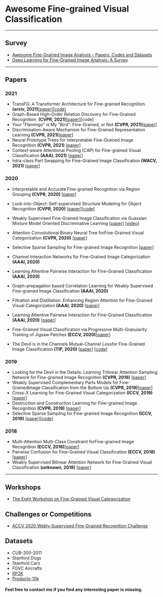 # Awesome Fine-grained Visual Classification

------------

## Survey

- [Awesome Fine-Grained Image Analysis – Papers, Codes and Datasets](http://www.weixiushen.com/project/Awesome_FGIA/Awesome_FGIA.html "Awesome Fine-Grained Image Analysis – Papers, Codes and Datasets")
- [Deep Learning for Fine-Grained Image Analysis: A Survey](https://arxiv.org/abs/1907.03069 "Deep Learning for Fine-Grained Image Analysis: A Survey")


------------


## Papers
### 2021
- TransFG: A Transformer Architecture for Fine-grained Recognition.  **(arxiv, 2021)**[[paper]](https://arxiv.org/abs/2103.07976 "[paper]")[[code]](https://github.com/TACJu/TransFG "[code]")
- Graph-Based High-Order Relation Discovery for Fine-Grained Recognition. **(CVPR, 2021)**[[paper]](https://openaccess.thecvf.com/content/CVPR2021/papers/Zhao_Graph-Based_High-Order_Relation_Discovery_for_Fine-Grained_Recognition_CVPR_2021_paper.pdf "[paper]")[code]
- Your "Flamingo" is My "Bird": Fine-Grained, or Not **(CVPR, 2021)**[[paper](https://openaccess.thecvf.com/content/CVPR2021/papers/Chang_Your_Flamingo_is_My_Bird_Fine-Grained_or_Not_CVPR_2021_paper.pdf "paper")]
- Discrimination-Aware Mechanism for Fine-Grained Representation Learning **(CVPR, 2021)**[[paper](https://openaccess.thecvf.com/content/CVPR2021/papers/Xu_Discrimination-Aware_Mechanism_for_Fine-Grained_Representation_Learning_CVPR_2021_paper.pdf "paper")]
- Neural Prototype Trees for Interpretable Fine-Grained Image Recognition **(CVPR, 2021)** [[paper](https://openaccess.thecvf.com/content/CVPR2021/papers/Nauta_Neural_Prototype_Trees_for_Interpretable_Fine-Grained_Image_Recognition_CVPR_2021_paper.pdf "paper")]
- Context-aware Attentional Pooling (CAP) for Fine-grained Visual Classification **(AAAI, 2021)**  [[paper](https://arxiv.org/pdf/2101.06635 "paper")]
- Intra-class Part Swapping for Fine-Grained Image Classification **(WACV, 2021)** [[paper](https://openaccess.thecvf.com/content/WACV2021/papers/Zhang_Intra-Class_Part_Swapping_for_Fine-Grained_Image_Classification_WACV_2021_paper.pdf "paper")]

### 2020
- Interpretable and Accurate Fine-grained Recognition via Region Grouping  **(CVPR, 2020)** [[paper](http://arxiv.org/abs/2005.10411 "paper")]
- Look-into-Object: Self-supervised Structure Modeling for Object Recognition **(CVPR, 2020)** [[paper](https://arxiv.org/pdf/2003.14142 "paper")][[code](https://www.baidu.com/link?url=vwpK4nq7ripk3IHigNN6WPYY3Ceh7WWzt_lqAwjkInTwS4ULAVYTyGm7qf22Cghc&wd=&eqid=de1ec9bc00016df000000003610be574 "code")]
- Weakly Supervised Fine-Grained Image Classification via Guassian Mixture Model Oriented Discriminative Learning [[paper](https://openaccess.thecvf.com/content_CVPR_2020/papers/Wang_Weakly_Supervised_Fine-Grained_Image_Classification_via_Guassian_Mixture_Model_Oriented_CVPR_2020_paper.pdf "paper")] [[video](https://www.youtube.com/watch?v=RS0yKbKYSKY "video")]
- Attention Convolutional Binary Neural Tree forFine-Grained Visual Categorization **(CVPR, 2020)** [[paper](https://openaccess.thecvf.com/content_CVPR_2020/papers/Ji_Attention_Convolutional_Binary_Neural_Tree_for_Fine-Grained_Visual_Categorization_CVPR_2020_paper.pdf "paper")]

- Selective Sparse Sampling for Fine-grained Image Recognition [[paper](https://openaccess.thecvf.com/content_ICCV_2019/papers/Ding_Selective_Sparse_Sampling_for_Fine-Grained_Image_Recognition_ICCV_2019_paper.pdf "paper")]
- Channel Interaction Networks for Fine-Grained Image Categorization **(AAAI, 2020)**
- Learning Attentive Pairwise Interaction for Fine-Grained Classification **(AAAI, 2020)**
- Graph-propagation  based  Correlation  Learning  for  Weakly  Supervised  Fine-grained  Image  Classification **(AAAI, 2020)**
- Filtration  and  Distillation:  Enhancing  Region  Attention  for  Fine-Grained  Visual  Categorization **(AAAI, 2020)** [[paper](https://www.aiide.org/ojs/index.php/AAAI/article/view/6822 "paper")]
- Learning Attentive Pairwise Interaction for Fine-Grained Classification **(AAAI, 2020)** [[paper](https://arxiv.org/pdf/2002.10191.pdf "paper")]
- Fine-Grained Visual Classification via Progressive Multi-Granularity Training of Jigsaw Patches **(ECCV, 2020)**[[paper](https://arxiv.org/pdf/2003.03836.pdf "paper")]
- The Devil is in the Channels Mutual-Channel Lossfor Fine-Grained Image Classification **(TIP, 2020)**  [[paper](https://arxiv.org/pdf/2002.04264.pdf "paper")] [[code](https://github.com/PRIS-CV/Mutual-Channel-Loss "code")]
### 2019
- Looking for the Devil in the Details: Learning Trilinear Attention Sampling Network for Fine-grained Image Recognition **(CVPR, 2019)** [[paper](http://openaccess.thecvf.com/content_CVPR_2019/papers/Zheng_Looking_for_the_Devil_in_the_Details_Learning_Trilinear_Attention_CVPR_2019_paper.pdf "paper")]
- Weakly Supervised Complementary Parts Models for Fine-GrainedImage Classification from the Bottom Up **(CVPR, 2019)**[[paper](http://openaccess.thecvf.com/content_CVPR_2019/papers/Ge_Weakly_Supervised_Complementary_Parts_Models_for_Fine-Grained_Image_Classification_From_CVPR_2019_paper.pdf "paper")]
- Cross-X Learning for Fine-Grained Visual Categorization  **(ICCV, 2019)** [[paper](https://openaccess.thecvf.com/content_ICCV_2019/papers/Luo_Cross-X_Learning_for_Fine-Grained_Visual_Categorization_ICCV_2019_paper.pdf "paper")]
- Destruction and Construction Learning for Fine-grained Image Recognition **(CVPR, 2019)** [[paper](http://openaccess.thecvf.com/content_CVPR_2019/papers/Chen_Destruction_and_Construction_Learning_for_Fine-Grained_Image_Recognition_CVPR_2019_paper.pdf "paper")]
- Selective Sparse Sampling for Fine-grained Image Recognition  **(ICCV, 2019)** [[paper](https://link.zhihu.com/?target=http%3A//openaccess.thecvf.com/content_ICCV_2019/papers/Ding_Selective_Sparse_Sampling_for_Fine-Grained_Image_Recognition_ICCV_2019_paper.pdf "paper")][[code](https://github.com/Yao-DD/S3N "code")]

### 2018
- Multi-Attention Multi-Class Constraint forFine-grained Image Recognition **(ECCV, 2018)**[[paper](http://openaccess.thecvf.com/content_ECCV_2018/papers/Ming_Sun_Multi-Attention_Multi-Class_Constraint_ECCV_2018_paper.pdf "paper")]
- Pairwise Confusion for Fine-Grained Visual Classification **(ECCV, 2018)** [[paper](https://arxiv.org/pdf/1705.08016 "paper")]
- Weakly Supervised Bilinear Attention Network for Fine-Grained Visual Classification **(unknown, 2018)**  [[paper](https://link.zhihu.com/?target=https%3A//arxiv.org/pdf/1808.02152.pdf "paper")]

------------

## Workshops
- [The Eight Workshop on Fine-Grained Visual Categorization](https://sites.google.com/view/fgvc8/papers "The Eight Workshop on Fine-Grained Visual Categorization")


## Challenges or Competitions
- [ACCV 2020 Webly-Supervised Fine-Grained Recognition Challenge](https://www.cvmart.net/race/9917/base "ACCV 2020 Webly-Supervised Fine-Grained Recognition Challenge")

## Datasets
- CUB-200-2011
- Stanford Dogs
- Stanford Cars
- FGVC Aircrafts
- [RP2K](https://arxiv.org/pdf/2006.12634 "RP2K")
- [Products-10k](https://arxiv.org/pdf/2008.10545 "Products-10k")



#### Feel free to contact me if you find any interesting paper is missing.

